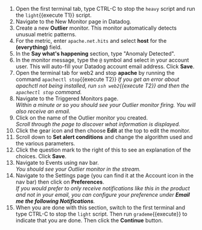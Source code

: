 1.  Open the first terminal tab, type CTRL-C to stop the `heavy` script and run the `light`{{execute T1}} script.
1.  Navigate to the New Monitor page in Datadog.
1.  Create a new **Outlier** monitor. This monitor automatically detects unusual metric patterns.
1.  For the metric, enter `apache.net.hits` and select **host** for the **(everything)** field.
1.  In the **Say what's happening** section, type "Anomaly Detected".
1.  In the monitor message, type the `@` symbol and select in your account user. This will auto-fill your Datadog account email address. Click **Save**.
1.  Open the terminal tab for web2 and stop **apache** by running the command `apachectl stop`{{execute T2}}
    _If you get an error about apachctl not being installed, run `ssh web2`{{execute T2}} and then the `apachectl stop` command._
1.  Navigate to the Triggered Monitors page.<br>
    _Within a minute or so you should see your Outlier monitor firing. You will also receive an email._
1.  Click on the name of the Outlier monitor you created. <br>
    _Scroll through the page to discover what information is displayed._
1.  Click the gear icon and then choose **Edit** at the top to edit the monitor.
1.  Scroll down to **Set alert conditions** and change the algorithm used and the various parameters.
1.  Click the question mark to the right of this to see an explanation of the choices. Click **Save**.
1.  Navigate to Events using nav bar. <br>
    _You should see your Outlier monitor in the stream._
1.  Navigate to the Settings page (you can find it at the Account icon in the nav bar) then click on **Preferences**.<br>
    _If you would prefer to only receive notifications like this in the product and not in your email, you can configure your preference under **Email me the following Notifications**._
1.  When you are done with this section, switch to the first terminal and type CTRL-C to stop the `light` script. Then run `grademe`{{execute}} to indicate that you are done. Then click the **Continue** button.
